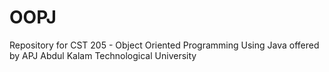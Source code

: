 # OOPJ 
Repository for CST 205 - Object Oriented Programming Using Java offered by APJ Abdul Kalam Technological University
